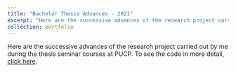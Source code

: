 ```yaml
---
title: "Bachelor Thesis Advances - 2021"
excerpt: "Here are the successive advances of the research project carried out by me during the thesis seminar courses at PUCP. <br/><img src='/images/decom_dummy_rossini.png'>"
collection: portfolio
---
```


Here are the successive advances of the research project carried out by me during the thesis seminar courses at PUCP. To see the code in more detail, [click here](https://github.com/Diego-Alonso-544/Diego-Alonso-544.github.io/tree/master/seminar_docs).
